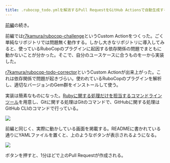 ```yaml
---
title: .rubocop_todo.ymlを解消するPull RequestをGitHub Actionsで自動生成する (後編)
---
```

[前編](https://r7kamura.com/articles/2022-05-13-rubocop-challenge)の続き。

前編では[r7kamura/rubocop-challenge](https://github.com/r7kamura/rubocop-challenge)というCustom Actionをつくった。ごく単純なリポジトリでは問題無く動作する。しかし大きなリポジトリに導入してみると、使っているRuboCopのプラグインに起因する依存関係の問題でまともに動かないことが分かった。そこで、自分のユースケースに合うものを一から実装した。

[r7kamura/rubocop-todo-corrector](https://github.com/r7kamura/rubocop-todo-corrector)というCustom Actionが出来上がった。これは依存関係で問題が起きづらい。使われているRuboCopのプラグインを解析し、適切なバージョンのGem群をインストールして使う。

実装は簡素なものになった。[Rubyに関する処理だけを担当するコマンドラインツール](https://github.com/r7kamura/rubocop_todo_corrector)を用意し、Gitに関する処理はGitのコマンドで、GitHubに関する処理はGitHub CLIのコマンドで行っている。

![](https://lh3.googleusercontent.com/docs/ADP-6oGDsjhH9V6UuI0GroNiRZdZYyLVv7Vu3q6OXLVbdjevo4Ld8zMySghkYAmInt52jGP6hc1FUHExor0klkKBxqdKj9mhEOOxKW0jqGD_eND2iY8onRSwn3ewRl6UKbMaPFa3EnnhOYobBrbXJSYdTaD4PBFUkvVJSqVWL0Z2dyXKHQ9bKyDqDraQYNlfSxAkbH0hbgAN797GAaw2ivbh6BpFz9Zuevf-LieeEY-WiegJxOeZrP_P7PU1hKHqT6Pivz0fxhPMGgHUjghvO9txNNJoHP2Km2gzycGUpzbiMFHRvnuScToToxrc1iNoODC-vKBtDw1ltfcyYwCYv2FY6w5oGybhQD_WhlatXLWK-oPnNQ8QZfvpB9Vb9aDjEmeQ5ncf_NarEdt69ONsX_UoJgtLmwuL7hrpjh-Ip4iLQSpgKEz0BcUC29Dbc5QvLTuSOYHFvM1T07K7vn0WNXzRSSWPUKtLEYxUqpTUVp_0K9LCEjc-awx4lMdB8bQIzSAxI9b_laWBOioQAGM4nm7AQa-a0q6wXak_7A5YXjxaZ3UGhaQKB8nEiGD4ntOPsYFAE621i0iyCv_vXuhiLp3_BWOx85gHNs43xbnI4bOAc5ZLGAx1SZNX1YPbDZRIiB0ItbHL3xa73NVqpeuSyga2MbKKBRE5ARkaGNypq1DDPPxqSJBnlJwXM1GsJzhaQkldrWcEbBvR_z3GRqaiwA9BVsjkUCvTEGljxo_6IMeyFYyEFT3fzfCEpQ3b1L5Q1IgoiiA2XvYtV9juL0FnTB3a_7h-Axu9TPO-EO4Om3Csc8XgC5y1t2T4LhCdlDDOlf71BXS_O96IGvNbVeDIBQAKw8xEAHBBh6AzyQvwErG7osBCrKGl0LJVu1Bb_mw9RDUk1KYx3v2579hCbE4QF82Cpmq7aWikw-U3gvRYlH-OZDQ6QmV9sW8PRZ6N-0NUTmQkE3LEbq1l_x5_lJ2iNNlonU38t0cT7XeyU8r5CMDZmVzozJv8DMK_QJqJ7qHm3j2L43gDbGWgowczRTOwE7Rl79Dr_lbIKsPIrOfbHXjG_ISrIzKq9zv7sgdNJsTpVT8yzP7mGrjV7FEJ3cX5g-GL4W3tAXsX8kLVIcpedFxeG6sEms7r7IjeP9eeVCyCBwD88Z_fZfS0fj29PfmzINpmpZbr8U7s5mCBeL3RvA5iLS8pBHUCBn6FFi3ND84ivqOMu4neu3caBb-Z8ntTI6JtUrBN8kuJpjKQULhQzwVVLqOmf63v)

前編と同じく、実際に動かしている画面を掲載する。READMEに書かれている通りにYAMLファイルを置くと、上のようなボタンが表示されるようになる。

![](https://lh3.googleusercontent.com/docs/ADP-6oG43U3Jg9XiXZ4kAdjnlHu1-5QPRb7kcXGvrd7lXuux7_bKAw8EZ4PVUcOTjd5b4U2fvHhwGnrXRLzUgOBYEBldW9Lqq1YdRHdBR9sWbOJYR-B2jRBWLfw1rywEK0gr1WjZ2hM7pNOxGVV7WNJzgvdEKNXWFlXRwPSLVIHoVM6nq5OydDA14VH2mwtKTVweoZnksPQITtp0UkO2zT0ClcY1sfNdbWlhnm25fQpTlcx_pMcCVkrJiJ125y8nk5rRlh6XLUxGX9rO4LwMJpgWq8XDi9o8_2Sh2TTcJKbbn3fdDFktvPVI_JXxxsIbb93UBfXQzl7Pxl5_yiwMoDrYFomLKA-YUUw2RViKtQ-Z1w7CKejTgIY48lDOQImpGF0P_smWq6Ep50LP1Cx5VLn-Z5x-ZVQaRXo3j9oV8SeT02xH4uQtSublVaaMFfy4rbNBBoMF3wPBPTrBxjYxFZ9NLAQGx_2GzPoHAw7ZN4xOaADh4OGAuZwV6D9BrX_DiaHO3w4QxsQcatQ4eMKjPf9D5YMYrcVyiUtAMCewKJ-ARiFqurK-wfoFGP--b33dSFUlRcWTiz-_W_ARZQUvrtHN6wyHoIpTJS6nPxMIfOTZDLaI76mFCZzN7To_-Z1t_dkCPvGq4DyX0To9Vsd1eDj-r5pJoiknQSxRDKrOu1kmjIGWBqde4nufYOELLerT-POaNmnKH6yEBFYAOzO5qoLPrdF0IAdWM3PsSp5hp5xmvfQtmOtrOKlE8De0EUapI4DfXygpLkLzAPkNHIa66J_8Z0NcSU03ZEyvepzCdxYX5NMwkxp1UGAajQeySilvqGU8pxfdPv-1klL7ZUd6wqtDbogWMokWnNAJwnFHjaS-y8uKym1fy15BJ7Q73_9t-hcVE1twAMI8Hmjv4NYB37PAxS68vWKn26K5Rha6ERUTsc_s-7yiRWHhRDA7pHa3tyxvcv2tk5MR-v20xIUPrbdKKhmoyBoEdKYhQ615lpaSI0MrlysWezLMoLAW-Ebx0y5hLwIZhTyYzSz3Ld5E5BcON6VESCDWtExxtirYPX_2aGYm3CL4ZXxQL66MhETuZGIva3c8nWK0BAkn0I1Ut92GBPR7AcGwnJ5f36AcpVxtDRqkzP68O2goKBMzqdYFY5a4i0OXG04HSBqvYsJHAnZTByBVLu9-MBuDlhpnY3ompGHFhdzVN1SoihY734DkS6Ub1MLAzmhSSQuzYiJClCeX8g61rlNWylhiv1vJ9UyD1P8zDvCz)

ボタンを押すと、1分ほどで上のPull Requestが作成される。
